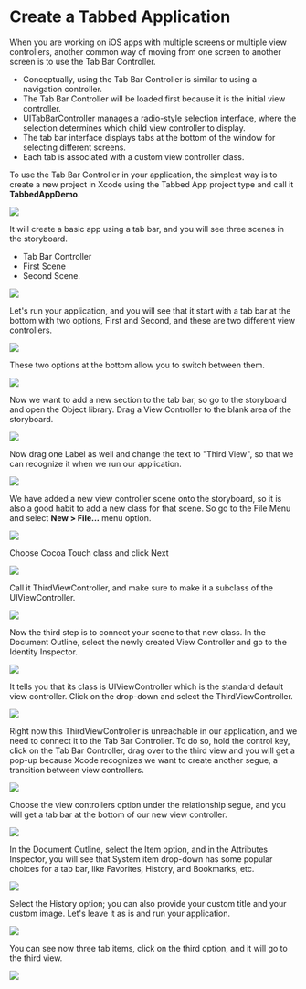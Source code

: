 # Create a Tabbed Application

When you are working on iOS apps with multiple screens or multiple view controllers, another common way of moving from one screen to another screen is to use the Tab Bar Controller. 

 - Conceptually, using the Tab Bar Controller is similar to using a navigation controller. 
 - The Tab Bar Controller will be loaded first because it is the initial view controller.
 - UITabBarController manages a radio-style selection interface, where the selection determines which child view controller to display.
 - The tab bar interface displays tabs at the bottom of the window for selecting different screens.
 - Each tab is associated with a custom view controller class. 

To use the Tab Bar Controller in your application, the simplest way is to create a new project in Xcode using the Tabbed App project type and call it **TabbedAppDemo**. 

<img src="https://raw.githubusercontent.com/zzzprojects/iOS-Tutorial/master/docs/images/tabbed-app1.png">

It will create a basic app using a tab bar, and you will see three scenes in the storyboard.

 - Tab Bar Controller
 - First Scene
 - Second Scene. 

<img src="https://raw.githubusercontent.com/zzzprojects/iOS-Tutorial/master/docs/images/tabbed-app2.png">

Let's run your application, and you will see that it start with a tab bar at the bottom with two options, First and Second, and these are two different view controllers. 

<img src="https://raw.githubusercontent.com/zzzprojects/iOS-Tutorial/master/docs/images/tabbed-app3.png">

These two options at the bottom allow you to switch between them.

<img src="https://raw.githubusercontent.com/zzzprojects/iOS-Tutorial/master/docs/images/tabbed-app4.png">

Now we want to add a new section to the tab bar, so go to the storyboard and open the Object library. Drag a View Controller to the blank area of the storyboard. 

<img src="https://raw.githubusercontent.com/zzzprojects/iOS-Tutorial/master/docs/images/tabbed-app5.png">

Now drag one Label as well and change the text to "Third View", so that we can recognize it when we run our application.

<img src="https://raw.githubusercontent.com/zzzprojects/iOS-Tutorial/master/docs/images/tabbed-app6.png">

We have added a new view controller scene onto the storyboard, so it is also a good habit to add a new class for that scene. So go to the File Menu and select **New > File...** menu option.

<img src="https://raw.githubusercontent.com/zzzprojects/iOS-Tutorial/master/docs/images/tabbed-app7.png">

Choose Cocoa Touch class and click Next

<img src="https://raw.githubusercontent.com/zzzprojects/iOS-Tutorial/master/docs/images/tabbed-app8.png">

Call it ThirdViewController, and make sure to make it a subclass of the UIViewController. 

<img src="https://raw.githubusercontent.com/zzzprojects/iOS-Tutorial/master/docs/images/tabbed-app9.png">

Now the third step is to connect your scene to that new class. In the Document Outline, select the newly created View Controller and go to the Identity Inspector.

<img src="https://raw.githubusercontent.com/zzzprojects/iOS-Tutorial/master/docs/images/tabbed-app10.png">

It tells you that its class is UIViewController which is the standard default view controller. Click on the drop-down and select the ThirdViewController.

<img src="https://raw.githubusercontent.com/zzzprojects/iOS-Tutorial/master/docs/images/tabbed-app11.png">

Right now this ThirdViewController is unreachable in our application, and we need to connect it to the Tab Bar Controller. To do so, hold the control key, click on the Tab Bar Controller, drag over to the third view and you will get a pop-up because Xcode recognizes we want to create another segue, a transition between view controllers.

<img src="https://raw.githubusercontent.com/zzzprojects/iOS-Tutorial/master/docs/images/tabbed-app12.png">

Choose the view controllers option under the relationship segue, and you will get a tab bar at the bottom of our new view controller.

<img src="https://raw.githubusercontent.com/zzzprojects/iOS-Tutorial/master/docs/images/tabbed-app13.png">

In the Document Outline, select the Item option, and in the Attributes Inspector, you will see that System item drop-down has some popular choices for a tab bar, like Favorites, History, and Bookmarks, etc. 

<img src="https://raw.githubusercontent.com/zzzprojects/iOS-Tutorial/master/docs/images/tabbed-app14.png">

Select the History option; you can also provide your custom title and your custom image. Let's leave it as is and run your application. 

<img src="https://raw.githubusercontent.com/zzzprojects/iOS-Tutorial/master/docs/images/tabbed-app15.png">

You can see now three tab items, click on the third option, and it will go to the third view.

<img src="https://raw.githubusercontent.com/zzzprojects/iOS-Tutorial/master/docs/images/tabbed-app16.png">

